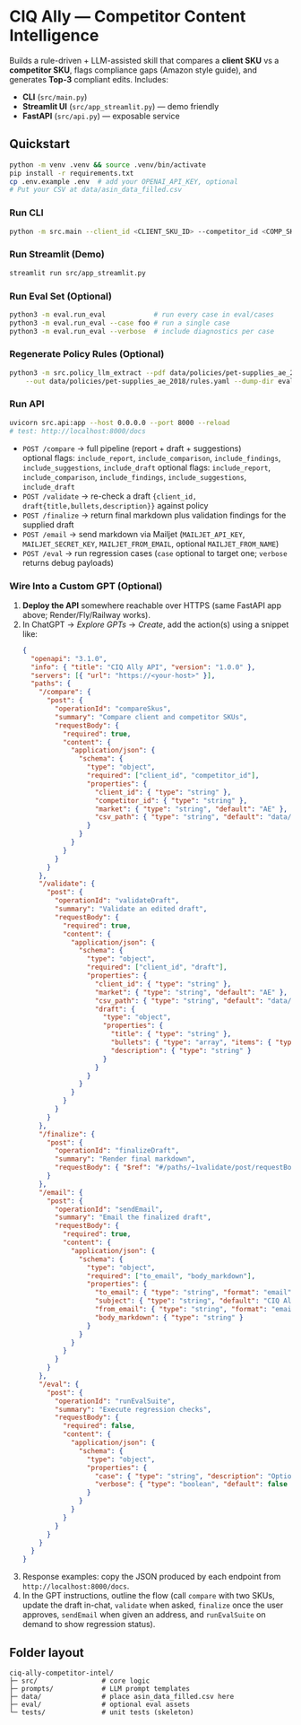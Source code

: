 # CIQ Ally — Competitor Content Intelligence
Builds a rule-driven + LLM-assisted skill that compares a **client SKU** vs a **competitor SKU**, flags compliance gaps (Amazon style guide), and generates **Top‑3** compliant edits. Includes:
- **CLI** (`src/main.py`)
- **Streamlit UI** (`src/app_streamlit.py`) — demo friendly
- **FastAPI** (`src/api.py`) — exposable service

## Quickstart
```bash
python -m venv .venv && source .venv/bin/activate
pip install -r requirements.txt
cp .env.example .env  # add your OPENAI_API_KEY, optional
# Put your CSV at data/asin_data_filled.csv
```

### Run CLI
```bash
python -m src.main --client_id <CLIENT_SKU_ID> --competitor_id <COMP_SKU_ID> --csv data/asin_data_filled.csv --out report.md
```

### Run Streamlit (Demo)
```bash
streamlit run src/app_streamlit.py
```

### Run Eval Set (Optional)
```bash
python3 -m eval.run_eval            # run every case in eval/cases
python3 -m eval.run_eval --case foo # run a single case
python3 -m eval.run_eval --verbose  # include diagnostics per case
```

### Regenerate Policy Rules (Optional)
```bash
python3 -m src.policy_llm_extract --pdf data/policies/pet-supplies_ae_2018/source.pdf \
    --out data/policies/pet-supplies_ae_2018/rules.yaml --dump-dir eval/generated_rules
```

### Run API
```bash
uvicorn src.api:app --host 0.0.0.0 --port 8000 --reload
# test: http://localhost:8000/docs
```
- `POST /compare` → full pipeline (report + draft + suggestions)  
  optional flags: `include_report`, `include_comparison`, `include_findings`, `include_suggestions`, `include_draft`
  optional flags: `include_report`, `include_comparison`, `include_findings`, `include_suggestions`, `include_draft`
- `POST /validate` → re-check a draft `{client_id, draft{title,bullets,description}}` against policy
- `POST /finalize` → return final markdown plus validation findings for the supplied draft
- `POST /email` → send markdown via Mailjet (`MAILJET_API_KEY`, `MAILJET_SECRET_KEY`, `MAILJET_FROM_EMAIL`, optional `MAILJET_FROM_NAME`)
- `POST /eval` → run regression cases (`case` optional to target one; `verbose` returns debug payloads)

### Wire Into a Custom GPT (Optional)
1. **Deploy the API** somewhere reachable over HTTPS (same FastAPI app above; Render/Fly/Railway works).
2. In ChatGPT → *Explore GPTs* → *Create*, add the action(s) using a snippet like:
   ```json
   {
     "openapi": "3.1.0",
     "info": { "title": "CIQ Ally API", "version": "1.0.0" },
     "servers": [{ "url": "https://<your-host>" }],
     "paths": {
       "/compare": {
         "post": {
           "operationId": "compareSkus",
           "summary": "Compare client and competitor SKUs",
           "requestBody": {
             "required": true,
             "content": {
               "application/json": {
                 "schema": {
                   "type": "object",
                   "required": ["client_id", "competitor_id"],
                   "properties": {
                     "client_id": { "type": "string" },
                     "competitor_id": { "type": "string" },
                     "market": { "type": "string", "default": "AE" },
                     "csv_path": { "type": "string", "default": "data/asin_data_filled.csv" }
                   }
                 }
               }
             }
           }
         }
       },
       "/validate": {
         "post": {
           "operationId": "validateDraft",
           "summary": "Validate an edited draft",
           "requestBody": {
             "required": true,
             "content": {
               "application/json": {
                 "schema": {
                   "type": "object",
                   "required": ["client_id", "draft"],
                   "properties": {
                     "client_id": { "type": "string" },
                     "market": { "type": "string", "default": "AE" },
                     "csv_path": { "type": "string", "default": "data/asin_data_filled.csv" },
                     "draft": {
                       "type": "object",
                       "properties": {
                         "title": { "type": "string" },
                         "bullets": { "type": "array", "items": { "type": "string" } },
                         "description": { "type": "string" }
                       }
                     }
                   }
                 }
               }
             }
           }
         }
       },
       "/finalize": {
         "post": {
           "operationId": "finalizeDraft",
           "summary": "Render final markdown",
           "requestBody": { "$ref": "#/paths/~1validate/post/requestBody" }
         }
       },
       "/email": {
         "post": {
           "operationId": "sendEmail",
           "summary": "Email the finalized draft",
           "requestBody": {
             "required": true,
             "content": {
               "application/json": {
                 "schema": {
                   "type": "object",
                   "required": ["to_email", "body_markdown"],
                   "properties": {
                     "to_email": { "type": "string", "format": "email" },
                     "subject": { "type": "string", "default": "CIQ Ally Draft" },
                     "from_email": { "type": "string", "format": "email" },
                     "body_markdown": { "type": "string" }
                   }
                 }
               }
             }
           }
         }
       },
       "/eval": {
         "post": {
           "operationId": "runEvalSuite",
           "summary": "Execute regression checks",
           "requestBody": {
             "required": false,
             "content": {
               "application/json": {
                 "schema": {
                   "type": "object",
                   "properties": {
                     "case": { "type": "string", "description": "Optional case name (e.g., overlong_title)" },
                     "verbose": { "type": "boolean", "default": false }
                   }
                 }
               }
             }
           }
         }
       }
     }
   }
   ```
3. Response examples: copy the JSON produced by each endpoint from `http://localhost:8000/docs`.
4. In the GPT instructions, outline the flow (call `compare` with two SKUs, update the draft in-chat, `validate` when asked, `finalize` once the user approves, `sendEmail` when given an address, and `runEvalSuite` on demand to show regression status).

## Folder layout
```
ciq-ally-competitor-intel/
├─ src/                # core logic
├─ prompts/            # LLM prompt templates
├─ data/               # place asin_data_filled.csv here
├─ eval/               # optional eval assets
└─ tests/              # unit tests (skeleton)
```
